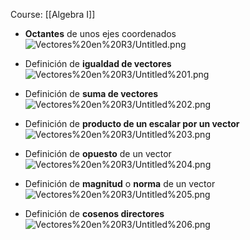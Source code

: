 Course: [[Algebra I]]

- **Octantes** de unos ejes coordenados
    ![Vectores%20en%20R3/Untitled.png](_private/Images/Vectores%20en%20R3/Untitled.png)

- Definición de **igualdad de vectores**![Vectores%20en%20R3/Untitled%201.png](_private/Images/Vectores%20en%20R3/Untitled%201.png)

- Definición de **suma de vectores**![Vectores%20en%20R3/Untitled%202.png](_private/Images/Vectores%20en%20R3/Untitled%202.png)

- Definición de **producto de un escalar por un vector**![Vectores%20en%20R3/Untitled%203.png](_private/Images/Vectores%20en%20R3/Untitled%203.png)

- Definición de **opuesto** de un vector![Vectores%20en%20R3/Untitled%204.png](_private/Images/Vectores%20en%20R3/Untitled%204.png)

- Definición de **magnitud** o **norma** de un vector![Vectores%20en%20R3/Untitled%205.png](_private/Images/Vectores%20en%20R3/Untitled%205.png)

- Definición de **cosenos directores**![Vectores%20en%20R3/Untitled%206.png](_private/Images/Vectores%20en%20R3/Untitled%206.png)